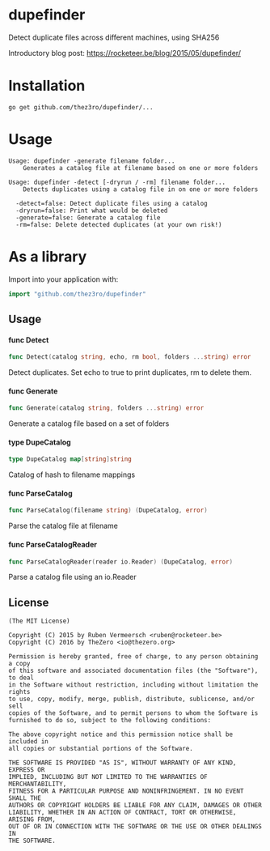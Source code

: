 # dupefinder

Detect duplicate files across different machines, using SHA256

Introductory blog post: https://rocketeer.be/blog/2015/05/dupefinder/

# Installation
```
go get github.com/thez3ro/dupefinder/...
```

# Usage

```
Usage: dupefinder -generate filename folder...
    Generates a catalog file at filename based on one or more folders

Usage: dupefinder -detect [-dryrun / -rm] filename folder...
    Detects duplicates using a catalog file in on one or more folders

  -detect=false: Detect duplicate files using a catalog
  -dryrun=false: Print what would be deleted
  -generate=false: Generate a catalog file
  -rm=false: Delete detected duplicates (at your own risk!)
```

# As a library

Import into your application with:

```go
import "github.com/thez3ro/dupefinder"
```

## Usage

#### func  Detect

```go
func Detect(catalog string, echo, rm bool, folders ...string) error
```
Detect duplicates. Set echo to true to print duplicates, rm to delete them.

#### func  Generate

```go
func Generate(catalog string, folders ...string) error
```
Generate a catalog file based on a set of folders

#### type DupeCatalog

```go
type DupeCatalog map[string]string
```

Catalog of hash to filename mappings

#### func  ParseCatalog

```go
func ParseCatalog(filename string) (DupeCatalog, error)
```
Parse the catalog file at filename

#### func  ParseCatalogReader

```go
func ParseCatalogReader(reader io.Reader) (DupeCatalog, error)
```
Parse a catalog file using an io.Reader

## License

    (The MIT License)

    Copyright (C) 2015 by Ruben Vermeersch <ruben@rocketeer.be>
    Copyright (C) 2016 by TheZero <io@thezero.org>

    Permission is hereby granted, free of charge, to any person obtaining a copy
    of this software and associated documentation files (the "Software"), to deal
    in the Software without restriction, including without limitation the rights
    to use, copy, modify, merge, publish, distribute, sublicense, and/or sell
    copies of the Software, and to permit persons to whom the Software is
    furnished to do so, subject to the following conditions:

    The above copyright notice and this permission notice shall be included in
    all copies or substantial portions of the Software.

    THE SOFTWARE IS PROVIDED "AS IS", WITHOUT WARRANTY OF ANY KIND, EXPRESS OR
    IMPLIED, INCLUDING BUT NOT LIMITED TO THE WARRANTIES OF MERCHANTABILITY,
    FITNESS FOR A PARTICULAR PURPOSE AND NONINFRINGEMENT. IN NO EVENT SHALL THE
    AUTHORS OR COPYRIGHT HOLDERS BE LIABLE FOR ANY CLAIM, DAMAGES OR OTHER
    LIABILITY, WHETHER IN AN ACTION OF CONTRACT, TORT OR OTHERWISE, ARISING FROM,
    OUT OF OR IN CONNECTION WITH THE SOFTWARE OR THE USE OR OTHER DEALINGS IN
    THE SOFTWARE.
